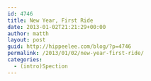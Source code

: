 ```yaml
---
id: 4746
title: New Year, First Ride
date: 2013-01-02T21:21:29+00:00
author: matth
layout: post
guid: http://hippeelee.com/blog/?p=4746
permalink: /2013/01/02/new-year-first-ride/
categories:
  - (intro)Spection
---
```

